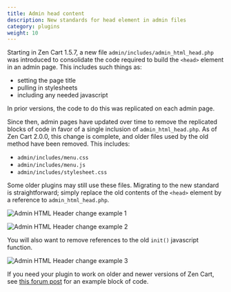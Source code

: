 ```yaml
---
title: Admin head content 
description: New standards for head element in admin files 
category: plugins
weight: 10
---
```


Starting in Zen Cart 1.5.7, a new file `admin/includes/admin_html_head.php` was introduced to consolidate the code required to build the `<head>` element in an admin page.  This includes such things as: 

- setting the page title 
- pulling in stylesheets
- including any needed javascript

In prior versions, the code to do this was replicated on each admin page.

Since then, admin pages have updated over time to remove the replicated blocks of code in favor of a single inclusion of `admin_html_head.php`.  As of Zen Cart 2.0.0, this change is complete, and older files used by the old method have been removed.  This includes: 

- `admin/includes/menu.css`
- `admin/includes/menu.js`
- `admin/includes/stylesheet.css`

Some older plugins may still use these files.  Migrating to the new standard is straightforward; simply replace the old contents of the `<head>` element by a reference to `admin_html_head.php`.  

![Admin HTML Header change example 1](/images/admin_html_head.png)


![Admin HTML Header change example 2](/images/admin_html_head_2.png)

You will also want to remove references to the old `init()` javascript function. 

![Admin HTML Header change example 3](/images/admin_html_head_3.png)

If you need your plugin to work on older and newer versions of Zen Cart, see [this forum post](https://www.zen-cart.com/showthread.php?229591-Plugin-Maintainers-Upcoming-changes-in-Zen-Cart-1-5-8b&p=1395812#post1395812) for an example block of code.

